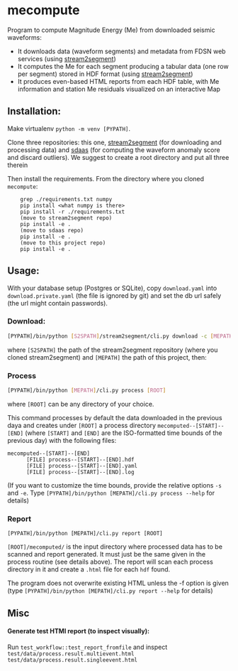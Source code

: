 # mecompute

Program to compute Magnitude Energy (Me) from downloaded seismic waveforms:

- It downloads data (waveform segments) and metadata from FDSN web services
  (using [stream2segment](https://github.com/rizac/stream2segment))
- It computes the Me for each segment producing a tabular data (one row per segment)
  stored in HDF format (using [stream2segment](https://github.com/rizac/stream2segment))
- It produces even-based HTML reports from each HDF table, with Me information 
  and station Me residuals visualized on an interactive Map



## Installation:
Make virtualenv `python -m venv [PYPATH]`. 

Clone three repositories:
this one, [stream2segment](https://github.com/rizac/stream2segment)
(for downloading and processing data) and [sdaas](https://github.com/rizac/sdaas) (for computing the waveform anomaly score and
discard outliers).
We suggest to create a root directory and put all three therein

Then install the requirements. From the directory where you cloned `mecompute`:

```
    grep ./requirements.txt numpy
    pip install <what numpy is there>
    pip install -r ./requirements.txt
    (move to stream2segment repo)
    pip install -e .
    (move to sdaas repo)
    pip install -e .
    (move to this project repo)
    pip install -e .
```

## Usage:

With your database setup (Postgres or SQLite), copy `download.yaml` into `download.private.yaml`
(the file is ignored by git) and set the db url safely (the url might contain passwords). 

### Download:


```bash
[PYPATH]/bin/python [S2SPATH]/stream2segment/cli.py download -c [MEPATH]/s2s_config/download.private.yaml
```

where `[S2SPATH]` the path of the stream2segment repository (where you cloned stream2segment)
and `[MEPATH]` the path of this project, then:

### Process

```bash
[PYPATH]/bin/python [MEPATH]/cli.py process [ROOT]
```

where `[ROOT]` can be any directory of your choice.

This command processes by default the data downloaded in the previous
daya and creates under `[ROOT]` 
a process directory `mecomputed--[START]--[END]` (where `[START]` 
and `[END]` are the ISO-formatted time bounds of the previous day) with the 
following files:

```
mecomputed--[START]--[END]
      [FILE] process--[START]--[END].hdf
      [FILE] process--[START]--[END].yaml
      [FILE] process--[START]--[END].log
```

(If you want to customize the time bounds, provide the relative options
`-s` and `-e`. Type
`[PYPATH]/bin/python [MEPATH]/cli.py process --help` for details)


### Report

```
[PYPATH]/bin/python [MEPATH]/cli.py report [ROOT]
```

`[ROOT]/mecomputed/` is the input directory where processed data 
has to be scanned and report generated. It must just be the same
given in the process routine (see details above). The report will 
scan each process directory in it and create a `.html` file for 
each `hdf` found.

The program does not overwrite existing HTML unless the -f option
is given (type 
`[PYPATH]/bin/python [MEPATH]/cli.py report --help` for details)


## Misc

#### Generate test HTMl report (to inspect visually):

Run `test_workflow::test_report_fromfile` and inspect
`test/data/process.result.multievent.html`  `test/data/process.result.singleevent.html`
